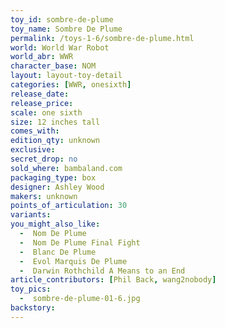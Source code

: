 ```yaml
---
toy_id: sombre-de-plume
toy_name: Sombre De Plume
permalink: /toys-1-6/sombre-de-plume.html
world: World War Robot
world_abr: WWR
character_base: NOM
layout: layout-toy-detail
categories: [WWR, onesixth]
release_date: 
release_price: 
scale: one sixth
size: 12 inches tall
comes_with: 
edition_qty: unknown
exclusive:
secret_drop: no
sold_where: bambaland.com
packaging_type: box
designer: Ashley Wood
makers: unknown
points_of_articulation: 30
variants: 
you_might_also_like:
  -  Nom De Plume
  -  Nom De Plume Final Fight
  -  Blanc De Plume
  -  Evol Marquis De Plume
  -  Darwin Rothchild A Means to an End
article_contributors: [Phil Back, wang2nobody]
toy_pics:
  -  sombre-de-plume-01-6.jpg
backstory:
---
```

